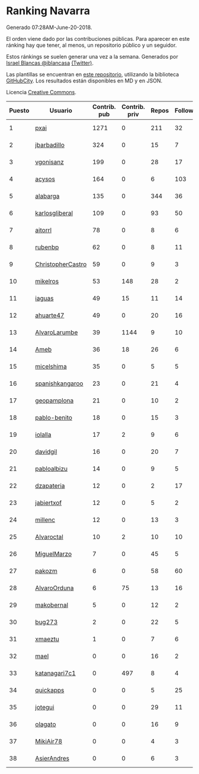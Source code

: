 # Ranking Navarra

Generado 07:28AM-June-20-2018.

El orden viene dado por las contribuciones públicas. Para aparecer en este ránking hay que tener, al menos, un repositorio público y un seguidor.

Estos ránkings se suelen generar una vez a la semana. Generados por [Israel Blancas @iblancasa](https://github.com/iblancasa/) [(Twitter)](https://twitter.com/iblancasa).

Las plantillas se encuentran en [este repositorio](https://github.com/iblancasa/GH-Spanish-Ranking), utilizando la biblioteca [GitHubCity](https://github.com/iblancasa/GitHubCity). Los resultados están disponibles en MD y en JSON.

Licencia [Creative Commons](https://creativecommons.org/licenses/by/4.0/).

| Puesto   |  Usuario  | Contrib. pub | Contrib. priv |Repos| Followers | Desde |  Avatar  |
|----------|-----------|--------------|---------------|-----|-----------|-------|----------|
|1|[pxai](https://github.com/pxai)|1271|0|211|32|2011-12-02|![pxai]()|
|2|[jbarbadillo](https://github.com/jbarbadillo)|324|0|15|7|2016-01-29|![jbarbadillo]()|
|3|[vgonisanz](https://github.com/vgonisanz)|199|0|28|17|2012-05-03|![vgonisanz]()|
|4|[acysos](https://github.com/acysos)|164|0|6|103|2012-04-18|![acysos]()|
|5|[alabarga](https://github.com/alabarga)|135|0|344|36|2009-12-11|![alabarga]()|
|6|[karlosgliberal](https://github.com/karlosgliberal)|109|0|93|50|2010-02-10|![karlosgliberal]()|
|7|[aitorrl](https://github.com/aitorrl)|78|0|8|6|2010-08-19|![aitorrl]()|
|8|[rubenbp](https://github.com/rubenbp)|62|0|8|11|2011-01-18|![rubenbp]()|
|9|[ChristopherCastro](https://github.com/ChristopherCastro)|59|0|9|3|2011-04-25|![ChristopherCastro]()|
|10|[mikelros](https://github.com/mikelros)|53|148|28|2|2016-09-15|![mikelros]()|
|11|[iaguas](https://github.com/iaguas)|49|15|11|14|2013-04-25|![iaguas]()|
|12|[ahuarte47](https://github.com/ahuarte47)|49|0|20|16|2013-09-30|![ahuarte47]()|
|13|[AlvaroLarumbe](https://github.com/AlvaroLarumbe)|39|1144|9|10|2013-04-25|![AlvaroLarumbe]()|
|14|[Ameb](https://github.com/Ameb)|36|18|26|6|2010-09-03|![Ameb]()|
|15|[micelshima](https://github.com/micelshima)|35|0|5|5|2014-12-15|![micelshima]()|
|16|[spanishkangaroo](https://github.com/spanishkangaroo)|23|0|21|4|2009-10-29|![spanishkangaroo]()|
|17|[geopamplona](https://github.com/geopamplona)|21|0|10|2|2017-01-10|![geopamplona]()|
|18|[pablo-benito](https://github.com/pablo-benito)|18|0|15|3|2015-05-07|![pablo-benito]()|
|19|[iolalla](https://github.com/iolalla)|17|2|9|6|2010-06-17|![iolalla]()|
|20|[davidgil](https://github.com/davidgil)|16|0|20|7|2012-03-04|![davidgil]()|
|21|[pabloalbizu](https://github.com/pabloalbizu)|14|0|9|5|2013-01-09|![pabloalbizu]()|
|22|[dzapateria](https://github.com/dzapateria)|12|0|2|17|2012-01-08|![dzapateria]()|
|23|[jabiertxof](https://github.com/jabiertxof)|12|0|5|2|2013-04-30|![jabiertxof]()|
|24|[millenc](https://github.com/millenc)|12|0|13|3|2014-06-11|![millenc]()|
|25|[Alvaroctal](https://github.com/Alvaroctal)|10|2|10|10|2013-05-29|![Alvaroctal]()|
|26|[MiguelMarzo](https://github.com/MiguelMarzo)|7|0|45|5|2016-09-15|![MiguelMarzo]()|
|27|[pakozm](https://github.com/pakozm)|6|0|58|60|2012-10-26|![pakozm]()|
|28|[AlvaroOrduna](https://github.com/AlvaroOrduna)|6|75|13|16|2013-04-26|![AlvaroOrduna]()|
|29|[makobernal](https://github.com/makobernal)|5|0|12|2|2012-12-01|![makobernal]()|
|30|[bug273](https://github.com/bug273)|2|0|22|5|2010-08-20|![bug273]()|
|31|[xmaeztu](https://github.com/xmaeztu)|1|0|7|6|2011-04-01|![xmaeztu]()|
|32|[mael](https://github.com/mael)|0|0|16|2|2010-02-10|![mael]()|
|33|[katanagari7c1](https://github.com/katanagari7c1)|0|497|8|4|2011-05-03|![katanagari7c1]()|
|34|[quickapps](https://github.com/quickapps)|0|0|5|25|2011-10-15|![quickapps]()|
|35|[jotegui](https://github.com/jotegui)|0|0|29|11|2011-02-28|![jotegui]()|
|36|[olagato](https://github.com/olagato)|0|0|16|9|2009-11-05|![olagato]()|
|37|[MikiAir78](https://github.com/MikiAir78)|0|0|4|3|2013-11-07|![MikiAir78]()|
|38|[AsierAndres](https://github.com/AsierAndres)|0|0|6|3|2016-09-23|![AsierAndres]()|
